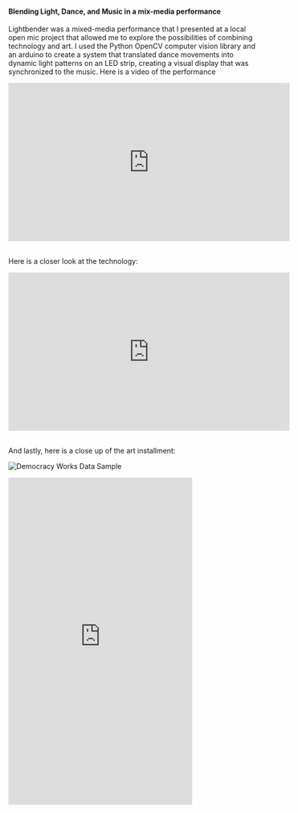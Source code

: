 ﻿#### Blending Light, Dance, and Music in a mix-media performance

Lightbender was a mixed-media performance that I presented at a local open mic project that allowed me to explore the possibilities of combining technology and art. I used the Python OpenCV computer vision library and an arduino to create a system that translated dance movements into dynamic light patterns on an LED strip, creating a visual display that was synchronized to the music. Here is a video of the performance

<iframe width="560" height="315" src="https://www.youtube.com/embed/HnL_CLqbVvE?si=cW5dLUbIM4FJVEXx" title="YouTube video player" frameborder="0" allow="accelerometer; autoplay; clipboard-write; encrypted-media; gyroscope; picture-in-picture; web-share" allowfullscreen></iframe>

<br />
<br />

Here is a closer look at the technology:



<iframe width="560" height="315" src="https://www.youtube.com/embed/C-HvyWpHiMw?si=GGVy0AC7OA3Dbrzl" title="YouTube video player" frameborder="0" allow="accelerometer; autoplay; clipboard-write; encrypted-media; gyroscope; picture-in-picture; web-share" allowfullscreen></iframe>


<br />
<br />


And lastly, here is a close up of the art installment: 

![Democracy Works Data Sample](/imgs/lightbender/lightbenderFace.PNG)

<iframe width="366" height="651" src="https://www.youtube.com/embed/ZS6U7YX515A" title="A showcase of Lightbender&#39;s Capabilities: Lighting and Painting Integration" frameborder="0" allow="accelerometer; autoplay; clipboard-write; encrypted-media; gyroscope; picture-in-picture; web-share" allowfullscreen></iframe>



